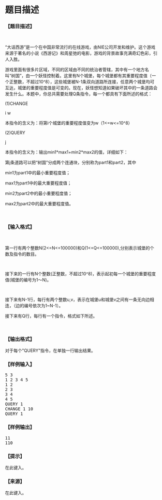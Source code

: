 # 题目描述


<h3>
【题目描述】
</h3>
<p>
<br/>
</p>
<p>
“大话西游”是一个在中国非常流行的在线游戏，由NIE公司开发和维护。这个游戏来源于著名的小说《西游记》和周星弛的电影，游戏的背景故事充满奇幻色彩，引人入胜。
</p>
<p>
游戏里面有很多片区域，不同的区域由不同的统治者管辖，其中有一个地方名叫“树国”，由一个妖怪控制着。这里有N个城堡，每个城堡都有其重要程度值（一个正整数，不超过10^8），这些城堡被N-1条双向道路所连接，任意两个城堡均可互达，城堡的重要程度值是可变的。现在，妖怪想知道如果破坏其中的一条道路会发生什么。本题中，你总共需要处理Q条指令，每一个都具有下面所述的格式：
</p>
<p>
(1)CHANGE
</p>
<p>
i w
</p>
<p>
本指令的含义为：将第i个城堡的重要程度值变为w（1&lt;=w&lt;=10^8）
</p>
<p>
(2)QUERY
</p>
<p>
j
</p>
<p>
本指令的含义为：输出min1*max1+min2*max2的值，详细如下：
</p>
<p>
第j条道路可以把“树国”分成两个连通块，分别称为part1和part2，其中
</p>
<p>
min1为part1中的最小重要程度值；
</p>
<p>
max1为part1中的最大重要程度值；
</p>
<p>
min2为part2中的最小重要程度值；
</p>
<p>
max2为part2中的最大重要程度值。
</p>
<p>
<br/>
</p>
<h3>
【输入格式】
</h3>
<p>
<br/>
</p>
<p>
第一行有两个整数N(2&lt;=N&lt;=100000)和Q(1&lt;=Q&lt;=100000),分别表示城堡的个数及指令的数目。
</p>
<p>
<br/>
</p>
<p>
接下来的一行有N个整数(正整数，不超过10^8)，表示起初每一个城堡的重要程度值(城堡的编号为1～N)。
</p>
<p>
<br/>
</p>
<p>
接下来有N-1行，每行有两个整数u,v，表示在城堡u和城堡v之间有一条无向边相连，（边的编号依次为1~N-1）。
</p>
<p>
接下来有Q行，每行有一个指令，格式如下所述。
</p>
<p>
<br/>
</p>
<h3>
【输出格式】
</h3>
<p>
对于每个&#34;QUERY&#34;指令，在单独一行输出结果。
</p>
<h3>
【样例输入】
</h3>
<pre>5 3
1 2 3 4 5
1 2
2 3
3 4
4 5
QUERY 1
CHANGE 1 10
QUERY 1
</pre>
<h3>
【样例输出】
</h3>
<pre>11
110
</pre>
<h3>
【提示】
</h3>
<p>
在此键入。
</p>
<h3>
【来源】
</h3>
<p>
在此键入。
</p>
